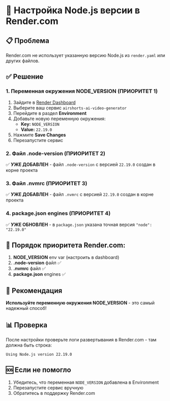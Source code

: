 # 🚀 Настройка Node.js версии в Render.com

## 📋 Проблема
Render.com не использует указанную версию Node.js из `render.yaml` или других файлов.

## ✅ Решение

### 1. **Переменная окружения NODE_VERSION (ПРИОРИТЕТ 1)**
1. Зайдите в [Render Dashboard](https://dashboard.render.com)
2. Выберите ваш сервис `airshorts-ai-video-generator`
3. Перейдите в раздел **Environment**
4. Добавьте новую переменную окружения:
   - **Key:** `NODE_VERSION`
   - **Value:** `22.19.0`
5. Нажмите **Save Changes**
6. Перезапустите сервис

### 2. **Файл .node-version (ПРИОРИТЕТ 2)**
✅ **УЖЕ ДОБАВЛЕН** - файл `.node-version` с версией `22.19.0` создан в корне проекта

### 3. **Файл .nvmrc (ПРИОРИТЕТ 3)**
✅ **УЖЕ ДОБАВЛЕН** - файл `.nvmrc` с версией `22.19.0` создан в корне проекта

### 4. **package.json engines (ПРИОРИТЕТ 4)**
✅ **УЖЕ ОБНОВЛЕН** - в `package.json` указана точная версия `"node": "22.19.0"`

## 🔄 Порядок приоритета Render.com:
1. **NODE_VERSION** env var (настроить в dashboard)
2. **.node-version** файл ✅
3. **.nvmrc** файл ✅  
4. **package.json** engines ✅

## 🎯 Рекомендация
**Используйте переменную окружения NODE_VERSION** - это самый надежный способ!

## 📊 Проверка
После настройки проверьте логи развертывания в Render.com - там должна быть строка:
```
Using Node.js version 22.19.0
```

## 🆘 Если не помогло
1. Убедитесь, что переменная `NODE_VERSION` добавлена в Environment
2. Перезапустите сервис вручную
3. Обратитесь в поддержку Render.com
